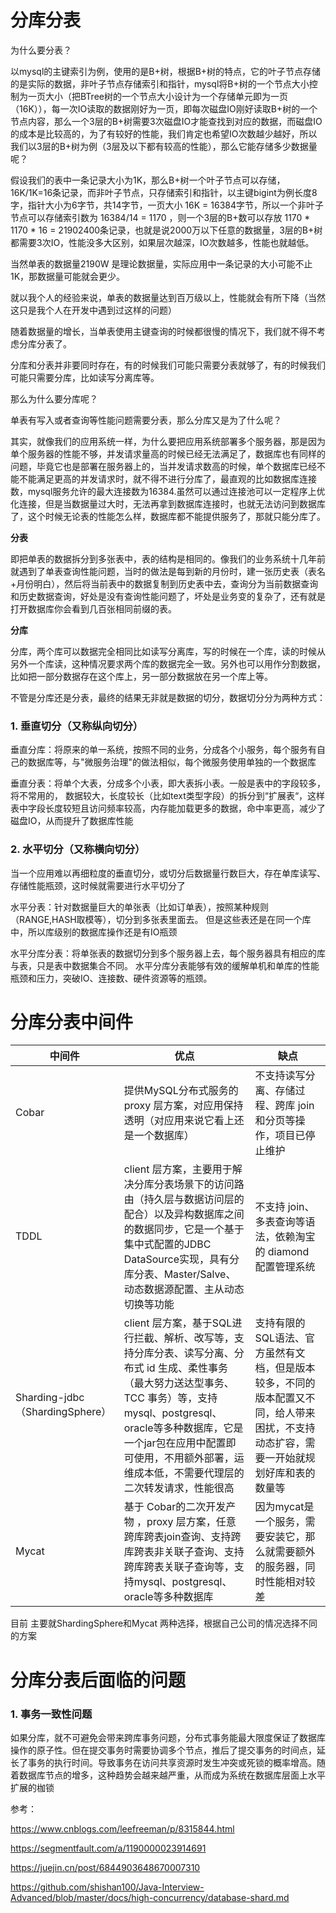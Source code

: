 # 分库分表

为什么要分表？

以mysql的主键索引为例，使用的是B+树，根据B+树的特点，它的叶子节点存储的是实际的数据，非叶子节点存储索引和指针，mysql将B+树的一个节点大小控制为一页大小（把BTree树的一个节点大小设计为一个存储单元即为一页（16K）），每一次IO读取的数据刚好为一页，即每次磁盘IO刚好读取B+树的一个节点内容，那么一个3层的B+树需要3次磁盘IO才能查找到对应的数据，而磁盘IO的成本是比较高的，为了有较好的性能，我们肯定也希望IO次数越少越好，所以我们以3层的B+树为例（3层及以下都有较高的性能），那么它能存储多少数据量呢？

假设我们的表中一条记录大小为1K，那么B+树一个叶子节点可以存储，16K/1K=16条记录，而非叶子节点，只存储索引和指针，以主键bigint为例长度8字，指针大小为6字节，共14字节，一页大小 16K = 16384字节，所以一个非叶子节点可以存储索引数为 16384/14 = 1170 ，则一个3层的B+数可以存放 1170 * 1170 * 16 = 21902400条记录，也就是说2000万以下任意的数据量，3层的B+树都需要3次IO，性能没多大区别，如果层次越深，IO次数越多，性能也就越低。

当然单表的数据量2190W 是理论数据量，实际应用中一条记录的大小可能不止1K，那数据量可能就会更少。

就以我个人的经验来说，单表的数据量达到百万级以上，性能就会有所下降（当然这只是我个人在开发中遇到过这样的问题）

随着数据量的增长，当单表使用主键查询的时候都很慢的情况下，我们就不得不考虑分库分表了。

分库和分表并非要同时存在，有的时候我们可能只需要分表就够了，有的时候我们可能只需要分库，比如读写分离库等。

那么为什么要分库呢？

单表有写入或者查询等性能问题需要分表，那么分库又是为了什么呢？

其实，就像我们的应用系统一样，为什么要把应用系统部署多个服务器，那是因为单个服务器的性能不够，并发请求量高的时候已经无法满足了，数据库也有同样的问题，毕竟它也是部署在服务器上的，当并发请求数高的时候，单个数据库已经不能不能满足更高的并发请求时，就不得不进行分库了，最直观的比如数据库连接数，mysql服务允许的最大连接数为16384.虽然可以通过连接池可以一定程序上优化连接，但是当数据量过大时，无法再拿到数据库连接时，也就无法访问到数据库了，这个时候无论表的性能怎么样，数据库都不能提供服务了，那就只能分库了。


 **分表** 

即把单表的数据拆分到多张表中，表的结构是相同的。像我们的业务系统十几年前就遇到了单表查询性能问题，当时的做法是每到新的月份时，建一张历史表（表名+月份明白），然后将当前表中的数据复制到历史表中去，查询分为当前数据查询和历史数据查询，好处是没有查询性能问题了，坏处是业务变的复杂了，还有就是打开数据库你会看到几百张相同前缀的表。

 **分库**

分库，两个库可以数据完全相同比如读写分离库，写的时候在一个库，读的时候从另外一个库读，这种情况要求两个库的数据完全一致。另外也可以用作分割数据，比如把一部分数据存在这个库上，另一部分数据放在另一个库上等。
 
不管是分库还是分表，最终的结果无非就是数据的切分，数据切分分为两种方式：

### 1. 垂直切分（又称纵向切分）

垂直分库：将原来的单一系统，按照不同的业务，分成各个小服务，每个服务有自己的数据库等，与"微服务治理"的做法相似，每个微服务使用单独的一个数据库

垂直分表：将单个大表，分成多个小表，即大表拆小表。一般是表中的字段较多，将不常用的， 数据较大，长度较长（比如text类型字段）的拆分到“扩展表“，这样表中字段长度较短且访问频率较高，内存能加载更多的数据，命中率更高，减少了磁盘IO，从而提升了数据库性能

### 2. 水平切分（又称横向切分）

当一个应用难以再细粒度的垂直切分，或切分后数据量行数巨大，存在单库读写、存储性能瓶颈，这时候就需要进行水平切分了

水平分表：针对数据量巨大的单张表（比如订单表），按照某种规则（RANGE,HASH取模等），切分到多张表里面去。 但是这些表还是在同一个库中，所以库级别的数据库操作还是有IO瓶颈

水平分库分表：将单张表的数据切分到多个服务器上去，每个服务器具有相应的库与表，只是表中数据集合不同。 水平分库分表能够有效的缓解单机和单库的性能瓶颈和压力，突破IO、连接数、硬件资源等的瓶颈。

# 分库分表中间件

| 中间件           | 优点 | 缺点 |
|---------------|----|----|
| Cobar         | 提供MySQL分布式服务的proxy 层方案，对应用保持透明（对应用来说它看上还是一个数据库） | 不支持读写分离、存储过程、跨库 join 和分页等操作，项目已停止维护 |
| TDDL          | client 层方案，主要用于解决分库分表场景下的访问路由（持久层与数据访问层的配合）以及异构数据库之间的数据同步，它是一个基于集中式配置的JDBC DataSource实现，具有分库分表、Master/Salve、动态数据源配置、主从动态切换等功能 | 不支持 join、多表查询等语法，依赖淘宝的 diamond 配置管理系统  |
| Sharding-jdbc（ShardingSphere） | client 层方案，基于SQL进行拦截、解析、改写等，支持分库分表、读写分离、分布式 id 生成、柔性事务（最大努力送达型事务、TCC 事务）等，支持mysql、postgresql、oracle等多种数据库，它是一个jar包在应用中配置即可使用，不用额外部署，运维成本低，不需要代理层的二次转发请求，性能很高 | 支持有限的SQL语法、官方虽然有文档，但是版本较多，不同的版本配置又不同，给人带来困扰，不支持动态扩容，需要一开始就规划好库和表的数量等 |
| Mycat |  基于 Cobar的二次开发产物 ，proxy 层方案，任意跨库跨表join查询、支持跨库跨表非关联子查询、支持跨库跨表关联子查询等，支持mysql、postgresql、oracle等多种数据库 | 因为mycat是一个服务，需要安装它，那么就需要额外的服务器，同时性能相对较差 |

目前 主要就ShardingSphere和Mycat 两种选择，根据自己公司的情况选择不同的方案


# 分库分表后面临的问题

### 1. 事务一致性问题

如果分库，就不可避免会带来跨库事务问题，分布式事务能最大限度保证了数据库操作的原子性。但在提交事务时需要协调多个节点，推后了提交事务的时间点，延长了事务的执行时间。导致事务在访问共享资源时发生冲突或死锁的概率增高。随着数据库节点的增多，这种趋势会越来越严重，从而成为系统在数据库层面上水平扩展的枷锁


参考：

https://www.cnblogs.com/leefreeman/p/8315844.html

https://segmentfault.com/a/1190000023914691

https://juejin.cn/post/6844903648670007310

https://github.com/shishan100/Java-Interview-Advanced/blob/master/docs/high-concurrency/database-shard.md